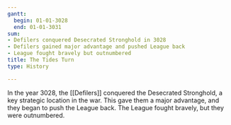 ```yaml
---
gantt:
  begin: 01-01-3028
  end: 01-01-3031
sum:
- Defilers conquered Desecrated Stronghold in 3028
- Defilers gained major advantage and pushed League back
- League fought bravely but outnumbered
title: The Tides Turn
type: History

---
```


In the year 3028, the [[Defilers]] conquered the Desecrated Stronghold, a key strategic location in the war. This gave them a major advantage, and they began to push the League back. The League fought bravely, but they were outnumbered. 